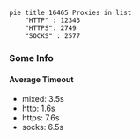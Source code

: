 
```mermaid
pie title 16465 Proxies in list
    "HTTP" : 12343
    "HTTPS": 2749
    "SOCKS" : 2577
```

### Some Info
#### Average Timeout

- mixed: 3.5s
- http: 1.6s
- https: 7.6s
- socks: 6.5s